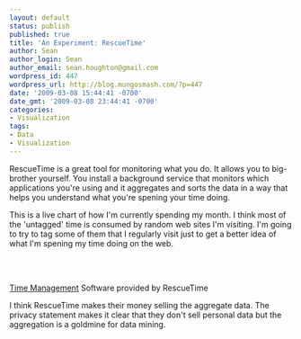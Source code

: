 ```yaml
---
layout: default
status: publish
published: true
title: 'An Experiment: RescueTime'
author: Sean
author_login: Sean
author_email: sean.houghton@gmail.com
wordpress_id: 447
wordpress_url: http://blog.mungosmash.com/?p=447
date: '2009-03-08 15:44:41 -0700'
date_gmt: '2009-03-08 23:44:41 -0700'
categories:
- Visualization
tags:
- Data
- Visualization
---
```

<p>RescueTime is a great tool for monitoring what you do.  It allows you to big-brother yourself.  You install a background service that monitors which applications you're using and it aggregates and sorts the data in a way that helps you understand what you're spening your time doing.</p>
<p>This is a live chart of how I'm currently spending my month.  I think most of the 'untagged' time is consumed by random web sites I'm visiting.  I'm going to try to tag some of them that I regularly visit just to get a better idea of what I'm spening my time doing on the web.</p>
<div id="rescuetime_widget_81951"></div><br />
<script id="rescuetime_url_var" type="text/javascript">var _RescueTimeURL="http://www.rescuetime.com/widget/top_tags_widget?user_id=81951&api_key=dc85f9582b9d18d5b83a5579997bf19a0553cf9b&view_type=month&date_key=098bfa153e49cc11061f1d36d95260452b8a8697&widget_header_title=Top%2010%20Activities%20(The%20Month%20Of%20March,%202009)&widget_header_color=&widget_header_text_color=&widget_footer_color=&main_bar_color=&shiny=null&width=370px&height=275px";</script><br />
<script type="text/javascript" src="http://www.rescuetime.com/widget/widget_script?uid=81951"></script></p>
<noscript><a href="http://www.rescuetime.com">Time Management</a> Software provided by RescueTime</noscript></p>
<p>I think RescueTime makes their money selling the aggregate data.  The privacy statement makes it clear that they don't sell personal data but the aggregation is a goldmine for data mining.</p>

